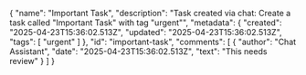 {
  "name": "Important Task",
  "description": "Task created via chat: Create a task called \"Important Task\" with tag \"urgent\"",
  "metadata": {
    "created": "2025-04-23T15:36:02.513Z",
    "updated": "2025-04-23T15:36:02.513Z",
    "tags": [
      "urgent"
    ]
  },
  "id": "important-task",
  "comments": [
    {
      "author": "Chat Assistant",
      "date": "2025-04-23T15:36:02.513Z",
      "text": "This needs review"
    }
  ]
}